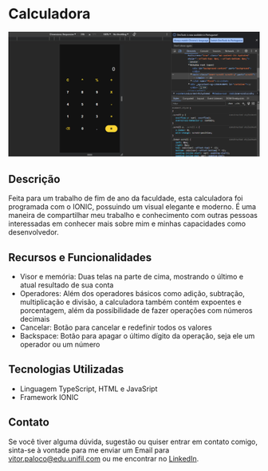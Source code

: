 <!DOCTYPE html>
<html lang="en">
<head>
    <meta charset="UTF-8">
    <meta name="viewport" content="width=device-width, initial-scale=1.0">
</head>
<body>
  <h1> Calculadora </h1>

  <img src="CalculadoraPreview.png" alt="CalculadoraPreview">

  <h2>Descrição</h2>
  <p>Feita para um trabalho de fim de ano da faculdade, esta calculadora foi programada com o IONIC, possuindo um visual elegante e moderno. É uma maneira de compartilhar meu trabalho e conhecimento com outras pessoas interessadas em conhecer mais sobre mim e minhas capacidades como desenvolvedor.</p>

  <h2>Recursos e Funcionalidades</h2>
  <ul>
      <li>Visor e memória: Duas telas na parte de cima, mostrando o último e atual resultado de sua conta</li>
      <li>Operadores: Além dos operadores básicos como adição, subtração, multiplicação e divisão, a calculadora também contém expoentes e porcentagem, além da possibilidade de fazer operações com números decimais</li>
      <li>Cancelar: Botão para cancelar e redefinir todos os valores</li>
      <li>Backspace: Botão para apagar o último dígito da operação, seja ele um operador ou um número</li>
  </ul>

  <h2>Tecnologias Utilizadas</h2>
  <ul>
      <li>Linguagem TypeScript, HTML e JavaSript</li>
      <li>Framework IONIC</li>
    </ul>

  <h2>Contato</h2>
  <p>Se você tiver alguma dúvida, sugestão ou quiser entrar em contato comigo, sinta-se à vontade para me enviar um Email para <a href="mailto:vitor.paloco@edu.unifil.com">vitor.paloco@edu.unifil.com</a> ou me encontrar no <a href="https://www.linkedin.com/in/vitor-hugo-oliveira-paloco-b64126278/">LinkedIn</a>.</p>
</body>
</html>

